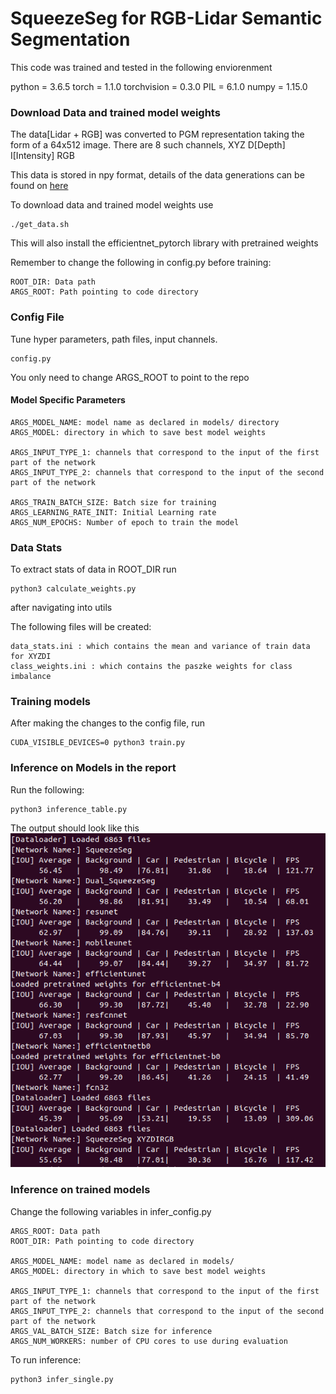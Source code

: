 # SqueezeSeg for RGB-Lidar Semantic Segmentation

This code was trained and tested in the following enviorenment

python = 3.6.5
torch = 1.1.0
torchvision = 0.3.0 
PIL = 6.1.0
numpy = 1.15.0



### Download Data and trained model weights
The data[Lidar + RGB] was converted to PGM representation taking the form of a 64x512 image.
There are 8 such channels, XYZ D[Depth] I[Intensity] RGB

This data is stored in npy format, details of the data generations can be found on [here](https://github.com/arsjindal/Segmentation-on-Point-Cloud)

To download data and trained model weights use
```
./get_data.sh
```
This will also install the efficientnet_pytorch library with pretrained weights


Remember to change the following in config.py before training:
```
ROOT_DIR: Data path 
ARGS_ROOT: Path pointing to code directory
```

### Config File

Tune hyper parameters, path files, input channels.

```
config.py
```

You only need to change ARGS_ROOT to point to the repo
#### Model Specific Parameters
```
ARGS_MODEL_NAME: model name as declared in models/ directory
ARGS_MODEL: directory in which to save best model weights

ARGS_INPUT_TYPE_1: channels that correspond to the input of the first part of the network
ARGS_INPUT_TYPE_2: channels that correspond to the input of the second part of the network

ARGS_TRAIN_BATCH_SIZE: Batch size for training
ARGS_LEARNING_RATE_INIT: Initial Learning rate
ARGS_NUM_EPOCHS: Number of epoch to train the model
```

### Data Stats

To extract stats of data in ROOT_DIR run

```
python3 calculate_weights.py
```
after navigating into utils

The following files will be created:
```
data_stats.ini : which contains the mean and variance of train data for XYZDI
class_weights.ini : which contains the paszke weights for class imbalance
```

### Training models

After making the changes to the config file, run

```
CUDA_VISIBLE_DEVICES=0 python3 train.py
```


### Inference on Models in the report

Run the following:
```
python3 inference_table.py
```

The output should look like this
![result](/report/class_iou.png)

### Inference on trained models
Change the following variables in infer_config.py

```
ARGS_ROOT: Data path 
ROOT_DIR: Path pointing to code directory

ARGS_MODEL_NAME: model name as declared in models/
ARGS_MODEL: directory in which to save best model weights

ARGS_INPUT_TYPE_1: channels that correspond to the input of the first part of the network
ARGS_INPUT_TYPE_2: channels that correspond to the input of the second part of the network
ARGS_VAL_BATCH_SIZE: Batch size for inference
ARGS_NUM_WORKERS: number of CPU cores to use during evaluation 
```

To run inference:
```
python3 infer_single.py
```

